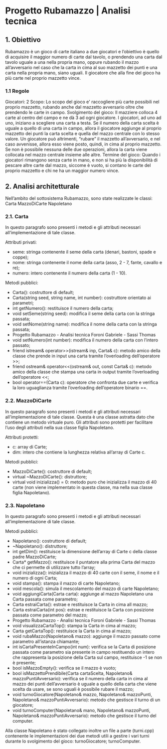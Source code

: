 # Progetto Rubamazzo | Analisi tecnica

## 1. Obiettivo
Rubamazzo è un gioco di carte italiano a due giocatori e l’obiettivo è quello di acquisire il maggior numero di carte dal tavolo, o prendendo una carta dal tavolo uguale a una nella propria mano, oppure rubando il mazzo all’avversario nel caso che la carta in cima al suo mazzetto dei punti e una carta nella propria mano, siano uguali.
Il giocatore che alla fine del gioco ha più carte nel proprio mazzetto vince.

### 1.1 Regole 
Giocatori: 2
Scopo: Lo scopo del gioco e' raccogliere più carte possibili nel proprio mazzetto, rubando anche dal mazzetto avversario oltre che prendendo le carte in campo.
Svolgimento del gioco:
Il mazziere colloca 4 carte al centro del campo e ne dà 3 ad ogni giocatore.
I giocatori, ad uno ad uno, iniziano a scegliere una carta a testa. 
Se il numero della carta scelta è uguale a quello di una carta in campo, allora il giocatore aggiunge al proprio mazzetto dei punti la carta scelta e quella del mazzo centrale con lo stesso valore.
Un giocatore può altrimenti, “rubare” il mazzetto all’avversario, e nel caso avvenisse, allora esso viene posto, quindi, in cima al proprio mazzetto.
Se non è possibile nessuna delle due operazioni, allora la carta viene collocata nel mazzo centrale insieme alle altre.
Termine del gioco: Quando i giocatori rimangono senza carte in mano, e non si ha più la disponibilità di pescare altre carte dal mazzo, siccome è vuoto, si contano le carte del proprio mazzetto e chi ne ha un maggior numero vince.

## 2. Analisi architetturale
Nell’ambito del sottosistema Rubamazzo, sono state realizzate le classi:
Carta
MazzoDiCarte
Napoletano

### 2.1. Carta
In questo paragrafo sono presenti i metodi e gli attributi necessari all’implementazione di tale classe.

Attributi privati: 
- seme: stringa contenente il seme della carta (denari, bastoni, spade e coppe);
- nome: stringa contenente il nome della carta (asso, 2 - 7, fante, cavallo e re);
- numero: intero contenente il numero della carta (1 - 10).

Metodi pubblici:
- Carta(): costruttore di default;
- Carta(string seed, string name, int number): costruttore orientato ai parametri;
- int getNumero(): restituisce il numero della carta;
- void setSeme(string seed): modifica il seme della carta con la stringa passata;
- void setNome(string name): modifica il nome della carta con la stringa passata;
- Progetto Rubamazzo - Analisi tecnica			Foroni Gabriele - Sassi Thomas
- void setNumero(int number): modifica il numero della carta con l’intero passato;
- friend istream& operator>>(istream& inp, Carta& c): metodo amico della classe che prende in input una carta tramite l’overloading dell’operatore >>;
- friend ostream& operator<<(ostream& out, const Carta& c): metodo amico della classe che stampa una carta in output tramite l’overloading dell’operatore <<;
- bool operator==(Carta c): operatore che confronta due carte e verifica la loro uguaglianza tramite l’overloading dell’operatore binario ==.

### 2.2. MazzoDiCarte
In questo paragrafo sono presenti i metodi e gli attributi necessari all’implementazione di tale classe.
Questa è una classe astratta dato che contiene un metodo virtuale puro.
Gli attributi sono protetti per facilitare l’uso degli attributi nella sua classe figlia Napoletano.

Attributi protetti: 
- c: array di Carte;
- dim: intero che contiene la lunghezza relativa all’array di Carte c.

Metodi pubblici:
- MazzoDiCarte(): costruttore di default;
- virtual ~MazzoDiCarte(): distruttore;
- virtual void inizializza() = 0: metodo puro che inizializza il mazzo di 40 carte (non viene implementato in questa classe, ma nella sua classe figlia Napoletano).

### 2.3. Napoletano
In questo paragrafo sono presenti i metodi e gli attributi necessari all’implementazione di tale classe.

Metodi pubblici: 
- Napoletano(): costruttore di default;
- ~Napoletano(): distruttore;
- int getDim(): restituisce la dimensione dell’array di Carte c della classe padre MazzoDiCarte;
- Carta* getMazzo(): restituisce il puntatore alla prima Carta del mazzo che ci permette di utilizzare tutto l’array;
- void inizializza(): inizializza il mazzo di 40 carte con il seme, il nome e il numero di ogni Carta;
- void stampa(): stampa il mazzo di carte Napoletano;
- void mescola(): simula il mescolamento del mazzo di carte Napoletano;
- void aggiungiCarta(Carta carta): aggiunge al mazzo Napoletano una Carta passata come parametro;
- Carta estraiCarta(): estrae e restituisce la Carta in cima all mazzo;
- Carta estraiCarta(int pos): estrae e restituisce la Carta con posizione passata come parametro del mazzo;
- Progetto Rubamazzo - Analisi tecnica			Foroni Gabriele - Sassi Thomas
- void visualizzaCartaTop(): stampa la Carta in cima al mazzo;
- Carta getCartaTop(): restituisce la Carta in cima al mazzo;
- void rubaMazzo(Napoletano& mazzo): aggiunge il mazzo passato come parametro all’istanza chiamante;
- int isCartaPresenteInCampo(int num): verifica se la Carta di posizione passata come parametro sia presente in campo restituendo un intero che rappresenta la posizione della Carta sul campo, restituisce -1 se non è presente;
- bool isMazzoEmpty(): verifica se il mazzo è vuoto;
- bool isMazzettoPrendibile(Carta cartaScelta, Napoletano& mazzoPuntiAvversario): verifica se il numero della carta in cima al mazzo dei punti dell’avversario è uguale a quello della carta che viene scelta da usare, se sono uguali è possibile rubare il mazzo;
- void turnoGiocatore(Napoletano& mazzo, Napoletano& mazzoPunti, Napoletano& mazzoPuntiAvversario): metodo che gestisce il turno di un giocatore;
- void turnoComputer(Napoletano& mano, Napoletano& mazzoPunti, Napoletano& mazzoPuntiAvversario): metodo che gestisce il turno del computer.

Alla classe Napoletano è stato collegato inoltre un file a parte (turni.cpp) contenente le implementazioni dei due metodi utili a gestire i vari turni durante lo svolgimento del gioco:
turnoGiocatore;
turnoComputer.
